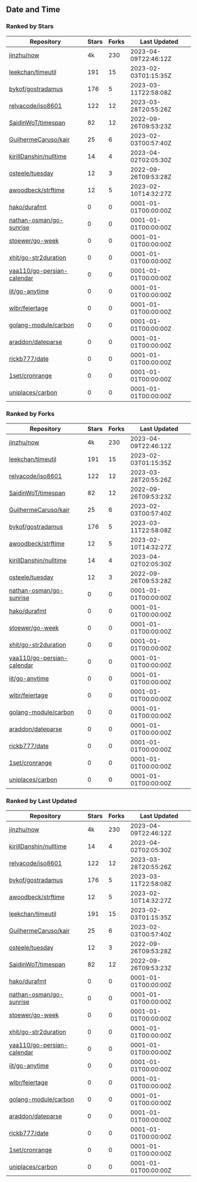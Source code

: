 ## Date and Time

### Ranked by Stars

| Repository | Stars | Forks | Last Updated |
|------------|-------|-------|--------------|
| [jinzhu/now](https://github.com/jinzhu/now) | 4k | 230 | 2023-04-09T22:46:12Z |
| [leekchan/timeutil](https://github.com/leekchan/timeutil) | 191 | 15 | 2023-02-03T01:15:35Z |
| [bykof/gostradamus](https://github.com/bykof/gostradamus) | 176 | 5 | 2023-03-11T22:58:08Z |
| [relvacode/iso8601](https://github.com/relvacode/iso8601) | 122 | 12 | 2023-03-28T20:55:26Z |
| [SaidinWoT/timespan](https://github.com/SaidinWoT/timespan) | 82 | 12 | 2022-09-26T09:53:23Z |
| [GuilhermeCaruso/kair](https://github.com/GuilhermeCaruso/kair) | 25 | 6 | 2023-02-03T00:57:40Z |
| [kirillDanshin/nulltime](https://github.com/kirillDanshin/nulltime) | 14 | 4 | 2023-04-02T02:05:30Z |
| [osteele/tuesday](https://github.com/osteele/tuesday) | 12 | 3 | 2022-09-26T09:53:28Z |
| [awoodbeck/strftime](https://github.com/awoodbeck/strftime) | 12 | 5 | 2023-02-10T14:32:27Z |
| [hako/durafmt](https://github.com/hako/durafmt) | 0 | 0 | 0001-01-01T00:00:00Z |
| [nathan-osman/go-sunrise](https://github.com/nathan-osman/go-sunrise) | 0 | 0 | 0001-01-01T00:00:00Z |
| [stoewer/go-week](https://github.com/stoewer/go-week) | 0 | 0 | 0001-01-01T00:00:00Z |
| [xhit/go-str2duration](https://github.com/xhit/go-str2duration) | 0 | 0 | 0001-01-01T00:00:00Z |
| [yaa110/go-persian-calendar](https://github.com/yaa110/go-persian-calendar) | 0 | 0 | 0001-01-01T00:00:00Z |
| [ijt/go-anytime](https://github.com/ijt/go-anytime) | 0 | 0 | 0001-01-01T00:00:00Z |
| [wlbr/feiertage](https://github.com/wlbr/feiertage) | 0 | 0 | 0001-01-01T00:00:00Z |
| [golang-module/carbon](https://github.com/golang-module/carbon) | 0 | 0 | 0001-01-01T00:00:00Z |
| [araddon/dateparse](https://github.com/araddon/dateparse) | 0 | 0 | 0001-01-01T00:00:00Z |
| [rickb777/date](https://github.com/rickb777/date) | 0 | 0 | 0001-01-01T00:00:00Z |
| [1set/cronrange](https://github.com/1set/cronrange) | 0 | 0 | 0001-01-01T00:00:00Z |
| [uniplaces/carbon](https://github.com/uniplaces/carbon) | 0 | 0 | 0001-01-01T00:00:00Z |

### Ranked by Forks

| Repository | Stars | Forks | Last Updated |
|------------|-------|-------|--------------|
| [jinzhu/now](https://github.com/jinzhu/now) | 4k | 230 | 2023-04-09T22:46:12Z |
| [leekchan/timeutil](https://github.com/leekchan/timeutil) | 191 | 15 | 2023-02-03T01:15:35Z |
| [relvacode/iso8601](https://github.com/relvacode/iso8601) | 122 | 12 | 2023-03-28T20:55:26Z |
| [SaidinWoT/timespan](https://github.com/SaidinWoT/timespan) | 82 | 12 | 2022-09-26T09:53:23Z |
| [GuilhermeCaruso/kair](https://github.com/GuilhermeCaruso/kair) | 25 | 6 | 2023-02-03T00:57:40Z |
| [bykof/gostradamus](https://github.com/bykof/gostradamus) | 176 | 5 | 2023-03-11T22:58:08Z |
| [awoodbeck/strftime](https://github.com/awoodbeck/strftime) | 12 | 5 | 2023-02-10T14:32:27Z |
| [kirillDanshin/nulltime](https://github.com/kirillDanshin/nulltime) | 14 | 4 | 2023-04-02T02:05:30Z |
| [osteele/tuesday](https://github.com/osteele/tuesday) | 12 | 3 | 2022-09-26T09:53:28Z |
| [nathan-osman/go-sunrise](https://github.com/nathan-osman/go-sunrise) | 0 | 0 | 0001-01-01T00:00:00Z |
| [hako/durafmt](https://github.com/hako/durafmt) | 0 | 0 | 0001-01-01T00:00:00Z |
| [stoewer/go-week](https://github.com/stoewer/go-week) | 0 | 0 | 0001-01-01T00:00:00Z |
| [xhit/go-str2duration](https://github.com/xhit/go-str2duration) | 0 | 0 | 0001-01-01T00:00:00Z |
| [yaa110/go-persian-calendar](https://github.com/yaa110/go-persian-calendar) | 0 | 0 | 0001-01-01T00:00:00Z |
| [ijt/go-anytime](https://github.com/ijt/go-anytime) | 0 | 0 | 0001-01-01T00:00:00Z |
| [wlbr/feiertage](https://github.com/wlbr/feiertage) | 0 | 0 | 0001-01-01T00:00:00Z |
| [golang-module/carbon](https://github.com/golang-module/carbon) | 0 | 0 | 0001-01-01T00:00:00Z |
| [araddon/dateparse](https://github.com/araddon/dateparse) | 0 | 0 | 0001-01-01T00:00:00Z |
| [rickb777/date](https://github.com/rickb777/date) | 0 | 0 | 0001-01-01T00:00:00Z |
| [1set/cronrange](https://github.com/1set/cronrange) | 0 | 0 | 0001-01-01T00:00:00Z |
| [uniplaces/carbon](https://github.com/uniplaces/carbon) | 0 | 0 | 0001-01-01T00:00:00Z |

### Ranked by Last Updated

| Repository | Stars | Forks | Last Updated |
|------------|-------|-------|--------------|
| [jinzhu/now](https://github.com/jinzhu/now) | 4k | 230 | 2023-04-09T22:46:12Z |
| [kirillDanshin/nulltime](https://github.com/kirillDanshin/nulltime) | 14 | 4 | 2023-04-02T02:05:30Z |
| [relvacode/iso8601](https://github.com/relvacode/iso8601) | 122 | 12 | 2023-03-28T20:55:26Z |
| [bykof/gostradamus](https://github.com/bykof/gostradamus) | 176 | 5 | 2023-03-11T22:58:08Z |
| [awoodbeck/strftime](https://github.com/awoodbeck/strftime) | 12 | 5 | 2023-02-10T14:32:27Z |
| [leekchan/timeutil](https://github.com/leekchan/timeutil) | 191 | 15 | 2023-02-03T01:15:35Z |
| [GuilhermeCaruso/kair](https://github.com/GuilhermeCaruso/kair) | 25 | 6 | 2023-02-03T00:57:40Z |
| [osteele/tuesday](https://github.com/osteele/tuesday) | 12 | 3 | 2022-09-26T09:53:28Z |
| [SaidinWoT/timespan](https://github.com/SaidinWoT/timespan) | 82 | 12 | 2022-09-26T09:53:23Z |
| [hako/durafmt](https://github.com/hako/durafmt) | 0 | 0 | 0001-01-01T00:00:00Z |
| [nathan-osman/go-sunrise](https://github.com/nathan-osman/go-sunrise) | 0 | 0 | 0001-01-01T00:00:00Z |
| [stoewer/go-week](https://github.com/stoewer/go-week) | 0 | 0 | 0001-01-01T00:00:00Z |
| [xhit/go-str2duration](https://github.com/xhit/go-str2duration) | 0 | 0 | 0001-01-01T00:00:00Z |
| [yaa110/go-persian-calendar](https://github.com/yaa110/go-persian-calendar) | 0 | 0 | 0001-01-01T00:00:00Z |
| [ijt/go-anytime](https://github.com/ijt/go-anytime) | 0 | 0 | 0001-01-01T00:00:00Z |
| [wlbr/feiertage](https://github.com/wlbr/feiertage) | 0 | 0 | 0001-01-01T00:00:00Z |
| [golang-module/carbon](https://github.com/golang-module/carbon) | 0 | 0 | 0001-01-01T00:00:00Z |
| [araddon/dateparse](https://github.com/araddon/dateparse) | 0 | 0 | 0001-01-01T00:00:00Z |
| [rickb777/date](https://github.com/rickb777/date) | 0 | 0 | 0001-01-01T00:00:00Z |
| [1set/cronrange](https://github.com/1set/cronrange) | 0 | 0 | 0001-01-01T00:00:00Z |
| [uniplaces/carbon](https://github.com/uniplaces/carbon) | 0 | 0 | 0001-01-01T00:00:00Z |


